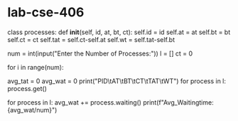 # lab-cse-406
class processes:
    def __init__(self, id, at, bt, ct):
        self.id = id
        self.at = at
        self.bt = bt
        self.ct = ct
        self.tat = self.ct-self.at
        self.wt = self.tat-self.bt


num = int(input("Enter the Number of Processes:"))
l = []
ct = 0

for i in range(num):

avg_tat = 0
avg_wat = 0
print("PID\tAT\tBT\tCT\tTAT\tWT")
for process in l:
    process.get()

for process in l:
    avg_wat += process.waiting()
print(f"Avg_Waitingtime:{avg_wat/num}")
